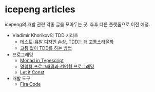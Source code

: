 # icepeng articles

icepeng의 개발 관련 각종 글을 모아두는 곳. 추후 다른 플랫폼으로 이전 예정.

-   Vladimir Khorikov의 TDD 시리즈
    -   [테스트-유발 디자인 손상, TDD는 왜 고통스러울까](./test-induced-design-damage-or-why-tdd-is-so-painful.md)
    -   [고통 없이 TDD를 하는 방법](./how-to-do-painless-tdd.md)
-   프로그래밍
    -   [Monad in Typescript](./monad-in-typescript.md)
    -   [명령형 프로그래밍과 선언형 프로그래밍](./imperative-and-declarative-programming.md)
    -   [Let it Const](./let-it-const.md)
-   개발 도구
    -   [Fira Code](./fira-code.md)